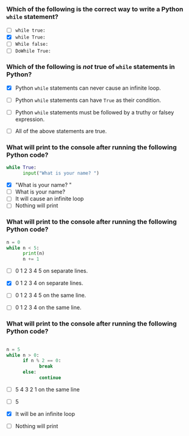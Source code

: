### Which of the following is the correct way to write a Python `while` statement?
- [ ] `while true:`
- [x] `while True:`
- [ ] `While false:`
- [ ] `DoWhile True:`

### Which of the following is *not* true of `while` statements in Python?
- [x] Python `while` statements can never cause an infinite loop.
- [ ] Python `while` statements can have `True` as their condition.
- [ ] Python `while` statements must be followed by a truthy or falsey expression.
- [ ] All of the above statements are true.


### What will print to the console after running the following Python code?

``` python
while True:
      input("What is your name? ")
```

- [x] "What is your name? "
- [ ] What is your name? 
- [ ] It will cause an infinite loop
- [ ] Nothing will print

### What will print to the console after running the following Python code?

``` python
n = 0
while n < 5:
      print(n)
      n += 1 
```

- [ ] 0 1 2 3 4 5 on separate lines.
- [x] 0 1 2 3 4 on separate lines. 
- [ ] 0 1 2 3 4 5 on the same line.
- [ ] 0 1 2 3 4 on the same line. 


### What will print to the console after running the following Python code?

``` python

n = 5
while n > 0:
      if n % 2 == 0:
            break
      else:
            continue


```

- [ ] 5 4 3 2 1 on the same line
- [ ] 5
- [x] It will be an infinite loop
- [ ] Nothing will print



